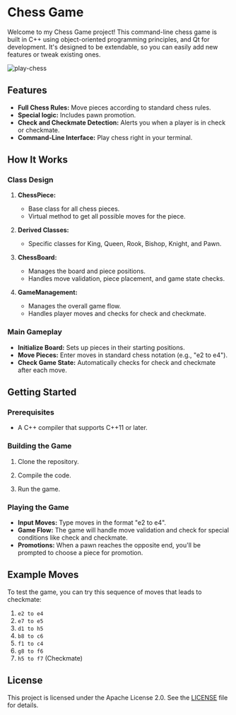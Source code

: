 # Chess Game

Welcome to my Chess Game project! This command-line chess game is built in C++ using object-oriented programming principles, and Qt for development. It's designed to be extendable, so you can easily add new features or tweak existing ones.

![play-chess](https://github.com/FFFFaaatte/ChessProject/assets/98740260/3aa8f984-e53c-4f1b-aff9-fdf981795cd6)

## Features

- **Full Chess Rules:** Move pieces according to standard chess rules.
- **Special logic:** Includes pawn promotion.
- **Check and Checkmate Detection:** Alerts you when a player is in check or checkmate.
- **Command-Line Interface:** Play chess right in your terminal.

## How It Works

### Class Design

1. **ChessPiece:** 
   - Base class for all chess pieces.
   - Virtual method to get all possible moves for the piece.

2. **Derived Classes:** 
   - Specific classes for King, Queen, Rook, Bishop, Knight, and Pawn.

3. **ChessBoard:**
   - Manages the board and piece positions.
   - Handles move validation, piece placement, and game state checks.

4. **GameManagement:**
   - Manages the overall game flow.
   - Handles player moves and checks for check and checkmate.
### Main Gameplay

- **Initialize Board:** Sets up pieces in their starting positions.
- **Move Pieces:** Enter moves in standard chess notation (e.g., "e2 to e4").
- **Check Game State:** Automatically checks for check and checkmate after each move.

## Getting Started

### Prerequisites

- A C++ compiler that supports C++11 or later.

### Building the Game

1. Clone the repository.

2. Compile the code.

3. Run the game.

### Playing the Game

- **Input Moves:** Type moves in the format "e2 to e4".
- **Game Flow:** The game will handle move validation and check for special conditions like check and checkmate.
- **Promotions:** When a pawn reaches the opposite end, you'll be prompted to choose a piece for promotion.

## Example Moves

To test the game, you can try this sequence of moves that leads to checkmate:

1. `e2 to e4`
2. `e7 to e5`
3. `d1 to h5`
4. `b8 to c6`
5. `f1 to c4`
6. `g8 to f6`
7. `h5 to f7` (Checkmate)

## License

This project is licensed under the Apache License 2.0. See the [LICENSE](LICENSE) file for details.

